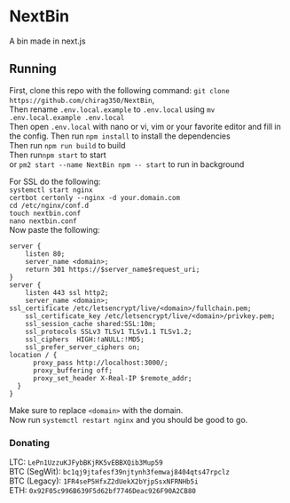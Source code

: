 # NextBin

A bin made in next.js

## Running
First, clone this repo with the following command: `git clone https://github.com/chirag350/NextBin`,  
Then rename `.env.local.example` to `.env.local` using `mv .env.local.example .env.local`  
Then open `.env.local` with nano or vi, vim or your favorite editor and fill in the config.
Then run `npm install` to install the dependencies  
Then run `npm run build` to build  
Then run`npm start` to start  
or `pm2 start --name NextBin npm -- start` to run in background 

For SSL do the following:  
`systemctl start nginx`  
`certbot certonly --nginx -d your.domain.com`  
`cd /etc/nginx/conf.d`  
`touch nextbin.conf`  
`nano nextbin.conf`  
Now paste the following:  
```nginx
server {
    listen 80;
    server_name <domain>;
    return 301 https://$server_name$request_uri;
}
server {
    listen 443 ssl http2;    
    server_name <domain>;
ssl_certificate /etc/letsencrypt/live/<domain>/fullchain.pem;
    ssl_certificate_key /etc/letsencrypt/live/<domain>/privkey.pem;
    ssl_session_cache shared:SSL:10m;
    ssl_protocols SSLv3 TLSv1 TLSv1.1 TLSv1.2;
    ssl_ciphers  HIGH:!aNULL:!MD5;
    ssl_prefer_server_ciphers on;
location / {
      proxy_pass http://localhost:3000/;
      proxy_buffering off;
      proxy_set_header X-Real-IP $remote_addr;
  }
}
```  
Make sure to replace `<domain>` with the domain.  
Now run `systemctl restart nginx` and you should be good to go.

### Donating
LTC: `LePn1UzzuKJFybBKjRK5vEBBXQib3Mup59`  
BTC (SegWit): `bc1qj9jtafesf39njtynh3femwaj8404qts47rpclz`  
BTC (Legacy): `1FR4seP5HfxZ2dUekX2bYjpSsxNFRNHb5i`  
ETH: `0x92F05c996B639F5d62bf7746Deac926F90A2CB80`